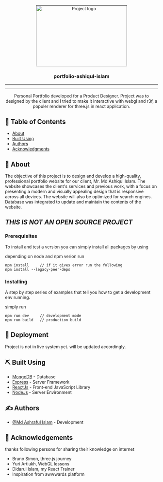 <p align="center">
  <a href="" rel="noopener">
 <img width=300px height=200px src="https://media.tenor.com/DBS00qyMl3AAAAAM/bug-developer.gif"  alt="Project logo"></a>
</p>

<h3 align="center">portfolio-ashiqul-islam</h3>

-------
-------
<p align="center"> Personal Portfolio developed for a Product Designer. Project was to designed by the client and I tried to make it interactive with webgl and r3f, a populer renderer for three.js in react application. 
    <br> 
</p>

## 📝 Table of Contents

- [About](#about)
- [Built Using](#built_using)
- [Authors](#authors)
- [Acknowledgments](#acknowledgement)

## 🧐 About <a name = "about"></a>

The objective of this project is to design and develop a high-quality, professional portfolio website for our client, Mr. Md Ashiqul Islam. The website showcases the client's services and previous work, with a focus on presenting a modern and visually appealing design that is responsive across all devices. The website will also be optimized for search engines. Database was integrated to update and maintain the contents of the website.

## *THIS IS NOT AN OPEN SOURCE PROJECT*

### Prerequisites
To install and test a version you can simply install all packages by using 

depending on node and npm verion run
```
npm install     // if it gives error run the following
npm install --legacy-peer-deps
```

### Installing

A step by step series of examples that tell you how to get a development env running.

simply run 
```
npm run dev     // development mode
npm run build   // production build
```

## 🚀 Deployment <a name = "deployment"></a>

Project is not in live system yet. will be updated accordingly.

## ⛏️ Built Using <a name = "built_using"></a>

- [MongoDB](https://www.mongodb.com/) - Database
- [Express](https://expressjs.com/) - Server Framework
- [ReactJs](https://reactjs.org) - Front-end JavaScript Library
- [NodeJs](https://nodejs.org/en/) - Server Environment

## ✍️ Authors <a name = "authors"></a>

- [@Md Ashraful Islam](https://github.com/Ashraf0011) - Development


## 🎉 Acknowledgements <a name = "acknowledgement"></a>

thanks following persons for sharing their knowledge on internet
- Bruno Simon, three.js journey
- Yuri Artiukh, WebGL lessons
- Didarul Islam, my React Trainer
- Inspiration from awwwards platform

